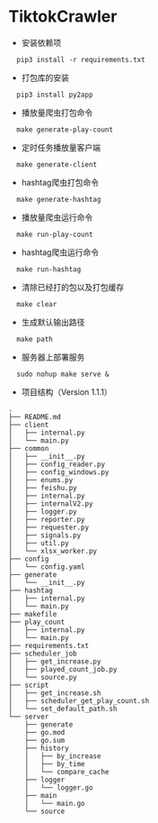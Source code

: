 # TiktokCrawler
* 安装依赖项
```shell
  pip3 install -r requirements.txt	
```
* 打包库的安装
```shell
  pip3 install py2app
```
* 播放量爬虫打包命令
```shell
  make generate-play-count
```
* 定时任务播放量客户端
```shell
  make generate-client 
```
* hashtag爬虫打包命令
```shell
  make generate-hashtag
```
* 播放量爬虫运行命令
```shell
  make run-play-count
```
* hashtag爬虫运行命令
```shell
  make run-hashtag
```
* 清除已经打的包以及打包缓存
```shell
  make clear
```
* 生成默认输出路径
```shell
  make path
```
* 服务器上部署服务
```shell
  sudo nohup make serve &
```

* 项目结构（Version 1.1.1）
```
.
├── README.md
├── client
│   ├── internal.py
│   └── main.py
├── common
│   ├── __init__.py
│   ├── config_reader.py
│   ├── config_windows.py
│   ├── enums.py
│   ├── feishu.py
│   ├── internal.py
│   ├── internalV2.py
│   ├── logger.py
│   ├── reporter.py
│   ├── requester.py
│   ├── signals.py
│   ├── util.py
│   └── xlsx_worker.py
├── config
│   └── config.yaml
├── generate
│   └── __init__.py
├── hashtag
│   ├── internal.py
│   └── main.py
├── makefile
├── play_count
│   ├── internal.py
│   └── main.py
├── requirements.txt
├── scheduler_job
│   ├── get_increase.py
│   ├── played_count_job.py
│   └── source.py
├── script
│   ├── get_increase.sh
│   ├── scheduler_get_play_count.sh
│   └── set_default_path.sh
└── server
    ├── generate
    ├── go.mod
    ├── go.sum
    ├── history
    │   ├── by_increase
    │   ├── by_time
    │   └── compare_cache
    ├── logger
    │   └── logger.go
    ├── main
    │   └── main.go
    └── source
```
